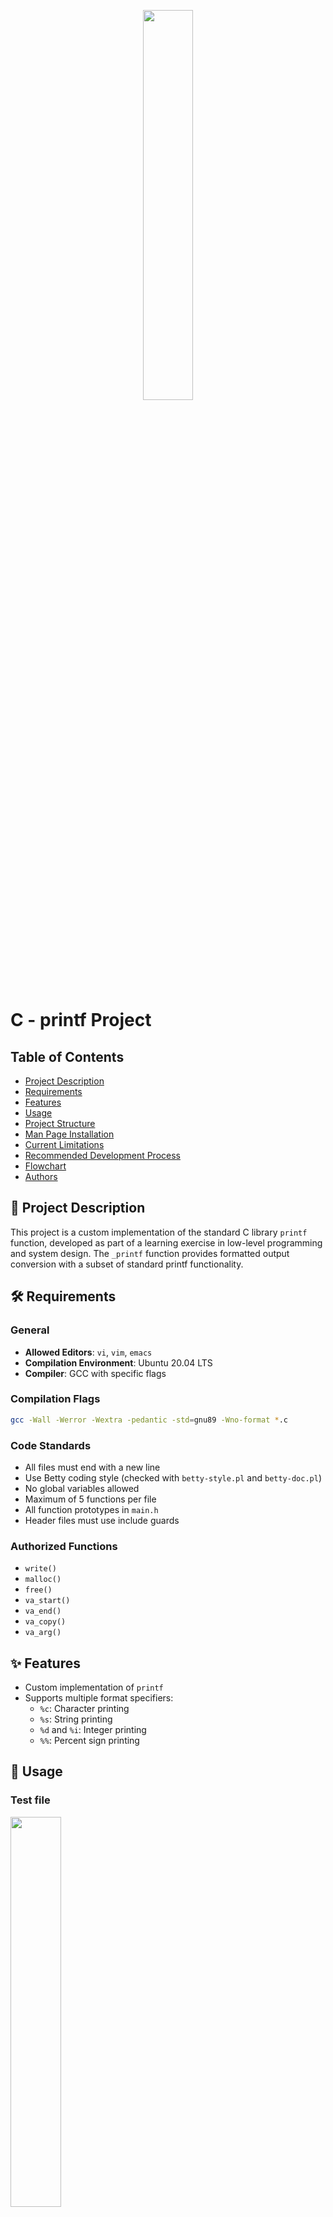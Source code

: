 <p align="center">
   <img src="https://github.com/user-attachments/assets/7d564981-cb81-43e7-819a-25ffcfc5bd72" width=40% height=40%/>
</p>

# C - printf Project

## Table of Contents
- [Project Description](#-project-description)
- [Requirements](#-requirements)
- [Features](#-features)
- [Usage](#-usage)
- [Project Structure](#-project-structure)
- [Man Page Installation](#-man-page-installation)
- [Current Limitations](#-current-limitations)
- [Recommended Development Process](#-recommended-development-process)
- [Flowchart](#-flowchart)
- [Authors](#-authors)

## 📝 Project Description
This project is a custom implementation of the standard C library `printf` function, developed as part of a learning exercise in low-level programming and system design. The `_printf` function provides formatted output conversion with a subset of standard printf functionality.

## 🛠 Requirements
### General
- **Allowed Editors**: `vi`, `vim`, `emacs`
- **Compilation Environment**: Ubuntu 20.04 LTS
- **Compiler**: GCC with specific flags

### Compilation Flags
```bash
gcc -Wall -Werror -Wextra -pedantic -std=gnu89 -Wno-format *.c
```

### Code Standards
- All files must end with a new line
- Use Betty coding style (checked with `betty-style.pl` and `betty-doc.pl`)
- No global variables allowed
- Maximum of 5 functions per file
- All function prototypes in `main.h`
- Header files must use include guards

### Authorized Functions
- `write()`
- `malloc()`
- `free()`
- `va_start()`
- `va_end()`
- `va_copy()`
- `va_arg()`

## ✨ Features
- Custom implementation of `printf`
- Supports multiple format specifiers:
  - `%c`: Character printing
  - `%s`: String printing
  - `%d` and `%i`: Integer printing
  - `%%`: Percent sign printing

## 🚀 Usage
### Test file
<img src="https://github.com/user-attachments/assets/b205c6bc-5388-4c28-beca-acefb8441510" width=40% height=40%> 

### Output
<img src="https://github.com/user-attachments/assets/32c6fab5-6f6f-48a9-b8f8-a39144a4a15b">

## 📦 Project Structure
- `_printf.c`: Main printf implementation
- `specifieur.c`: Format specifier handler functions
- `array.c`: Specifier-to-function mapping
- `main.h`: Header file with function prototypes
- `specifieur.h`: Specifier struct definition

## 📖 Man Page Installation
### Prerequisites
- Git
- Superuser (root) access
- Basic terminal knowledge

### Installation Steps
#### 1. Clone the Repository
```bash
git clone https://github.com/your-username/your-repository.git
cd your-repository
```

#### 2. Prepare the Installation Script
```bash
chmod +x install_man_page.sh
```

#### 3. Run the Installation Script
```bash
sudo ./install_man_page.sh
```

#### Verifying Installation
```bash
man _printf
```

### Troubleshooting
- Ensure necessary permissions
- Verify script location
- Check `mandb` installation

### Uninstallation
```bash
sudo rm /usr/local/share/man/man3/man_3_printf.3
sudo mandb
```

## 🔍 Current Limitations
- Limited format specifier support
- No floating-point number handling
- Basic error management

## 📋 Recommended Development Process
1. Implement basic functionality
2. Create thorough test cases
3. Handle edge cases
4. Optimize and refactor
5. Ensure Betty style compliance

## 🔄 Flowchart

<img src="https://github.com/user-attachments/assets/fb0c6b7e-be47-4935-afbb-be959a96b315" width=70% height=70%/>

## 👥 Authors
- [Alexiscnl](https://github.com/Alexiscnl)
- [P-Y74](https://github.com/P-Y74)
